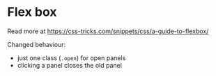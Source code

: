 # Flex box

Read more at https://css-tricks.com/snippets/css/a-guide-to-flexbox/

Changed behaviour:
- just one class (`.open`) for open panels
- clicking a panel closes the old panel
